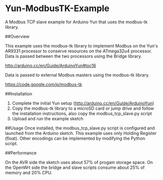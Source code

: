 # Yun-ModbusTK-Example
A Modbus TCP slave example for Arduino Yun that uses the modbus-tk library.

##Overview

This example uses the modbus-tk library to implement Modbus on the Yun's AR9331 processor to conserve resources on the ATmega32u4 processor. Data is passed between the two processors using the Bridge library.

http://arduino.cc/en/Guide/ArduinoYun#toc16

Data is passed to external Modbus masters using the modbus-tk library.

https://code.google.com/p/modbus-tk

##Installation

1. Complete the initial Yun setup (http://arduino.cc/en/Guide/ArduinoYun)
2. Copy the modbus-tk library to a microSD card or jump drive and follow the installation instructions, also copy the modbus_tcp_slave.py script
3. Upload and run the example sketch

##Usage
Once installed, the modbus_tcp_slave.py script is configured and launched from the Arduino sketch. This example uses only Holding Register (float). Other encodings can be implemented by modifying the Python script.

##Performance

On the AVR side the sketch uses about 57% of progam storage space. On the OpenWrt side the bridge and slave scripts consume about 25% of memory and 20% CPU.
